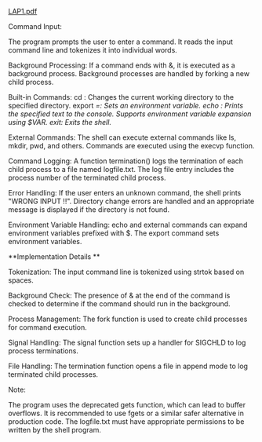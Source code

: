 
[LAP1.pdf](https://github.com/user-attachments/files/16176973/LAP1.pdf)


Command Input:

The program prompts the user to enter a command.
It reads the input command line and tokenizes it into individual words.

Background Processing:
If a command ends with &, it is executed as a background process.
Background processes are handled by forking a new child process.

Built-in Commands:
cd <directory>: Changes the current working directory to the specified directory.
export <VAR>=<value>: Sets an environment variable.
echo <text>: Prints the specified text to the console. Supports environment variable expansion using $VAR.
exit: Exits the shell.

External Commands:
The shell can execute external commands like ls, mkdir, pwd, and others.
Commands are executed using the execvp function.

Command Logging:
A function termination() logs the termination of each child process to a file named logfile.txt.
The log file entry includes the process number of the terminated child process.

Error Handling:
If the user enters an unknown command, the shell prints "WRONG INPUT !!".
Directory change errors are handled and an appropriate message is displayed if the directory is not found.

Environment Variable Handling:
echo and external commands can expand environment variables prefixed with $.
The export command sets environment variables.

**Implementation Details
**

Tokenization: The input command line is tokenized using strtok based on spaces.

Background Check: The presence of & at the end of the command is checked to determine if the command should run in the background.

Process Management: The fork function is used to create child processes for command execution.

Signal Handling: The signal function sets up a handler for SIGCHLD to log process terminations.

File Handling: The termination function opens a file in append mode to log terminated child processes.

Note:

The program uses the deprecated gets function, which can lead to buffer overflows. It is recommended to use fgets or a similar safer alternative in production code.
The logfile.txt must have appropriate permissions to be written by the shell program.
